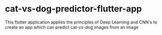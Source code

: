 # cat-vs-dog-predictor-flutter-app
This flutter application applies the principles of Deep Learning and CNN's to create an app which can predict cat-vs-dog images from an image

